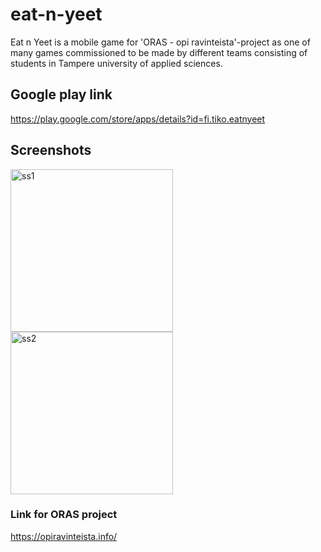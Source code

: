 # eat-n-yeet
Eat n Yeet is a mobile game for 'ORAS - opi ravinteista'-project as one of many games commissioned to be made by different teams consisting of students in Tampere university of applied sciences.

## Google play link
https://play.google.com/store/apps/details?id=fi.tiko.eatnyeet

## Screenshots
<p float="left">
  <img width="260" alt="ss1" src="https://user-images.githubusercontent.com/56744277/147668862-a3181988-2476-4527-96a1-762e47dd9cf6.png">
  <img width="260" alt="ss2" src="https://user-images.githubusercontent.com/56744277/147668872-8c28de05-4c46-449e-b728-35fe602b9abf.png">
</p>

### Link for ORAS project
https://opiravinteista.info/
